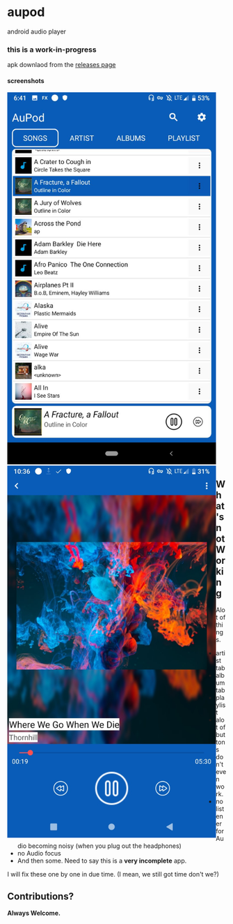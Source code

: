 # aupod
android audio player

### this is a work-in-progress ###

apk downlaod from the [releases page](https://github.com/sleepchild/aupod/releases)

#### screenshots

<img src="https://github.com/sleepchild/aupod/blob/master/screenshot1mainapp.jpg" alt="screenshot main app" style="width:480px; height:853px;"/>

<img src="https://github.com/sleepchild/aupod/blob/master/screenshot2fullplayer.jpg" alt="screenshot full player" style="float:left; width:480; height:853px;" />

## What's not Working
 Alot of things.
 - artist tab
 - album tab
 - playlist
 - alot of buttons don't even work.
 - no listener for Audio becoming noisy (when you plug out the headphones)
 - no Audio focus
 - And then some. Need to say this is a **very incomplete** app.
 
 I will fix these one by one in due time. (I mean, we still got time don't we?)
 
 ## Contributions?
 **Always Welcome.**
 
